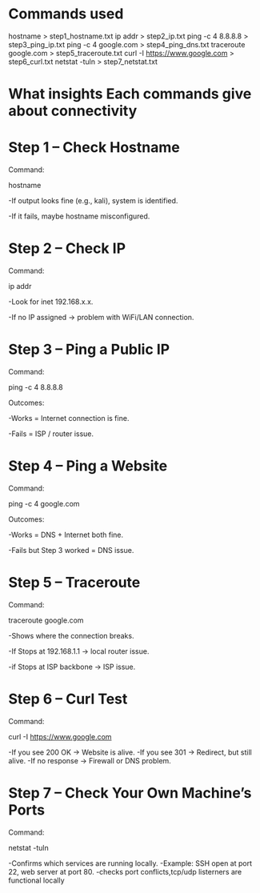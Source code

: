 # Commands used
hostname > step1_hostname.txt
ip addr > step2_ip.txt
ping -c 4 8.8.8.8 > step3_ping_ip.txt
ping -c 4 google.com > step4_ping_dns.txt
traceroute google.com > step5_traceroute.txt
curl -I https://www.google.com > step6_curl.txt
netstat -tuln > step7_netstat.txt

# What insights Each commands give about connectivity 

# Step 1 – Check Hostname

Command:  

hostname

-If output looks fine (e.g., kali), system is identified.

-If it fails, maybe hostname misconfigured.

# Step 2 – Check IP

Command:

ip addr

-Look for inet 192.168.x.x.

-If no IP assigned → problem with WiFi/LAN connection.

# Step 3 – Ping a Public IP

Command:

ping -c 4 8.8.8.8

Outcomes:

-Works = Internet connection is fine.

-Fails = ISP / router issue.

# Step 4 – Ping a Website

Command:

ping -c 4 google.com

 Outcomes:

-Works = DNS + Internet both fine.

-Fails but Step 3 worked = DNS issue.

# Step 5 – Traceroute

Command:

traceroute google.com

-Shows where the connection breaks.

-If Stops at 192.168.1.1 → local router issue.

-if Stops at ISP backbone → ISP issue.

#  Step 6 – Curl Test

Command:

curl -I https://www.google.com

-If you see 200 OK → Website is alive.
-If you see 301 → Redirect, but still alive.
-If no response → Firewall or DNS problem.

# Step 7 – Check Your Own Machine’s Ports

Command:

netstat -tuln

-Confirms which services are running locally.
-Example: SSH open at port 22, web server at port 80. 
-checks port conflicts,tcp/udp listerners are functional locally 

